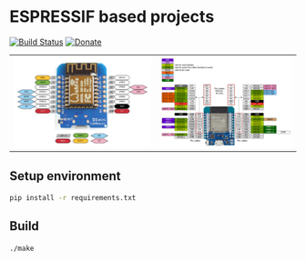 # ESPRESSIF based projects

[![Build Status](https://github.com/aenniw/ESPRESSIF/workflows/Platformio%20build/badge.svg)](https://github.com/aenniw/ESPRESSIF/actions?query=workflow%3A%22Platformio+build%22+branch%3Amaster)
[![Donate](https://img.shields.io/badge/Donate-PayPal-green.svg)](https://www.paypal.com/cgi-bin/webscr?cmd=_donations&business=J96CRYPYAY2VE&currency_code=EUR&source=url)

<table>
  <tr>
    <td><img src="docs/img/wemos-d1.png"></td>
    <td><img src="docs/img/wroom-d1.png"></td>
  </tr> 
</table>

## Setup environment

```bash
pip install -r requirements.txt
```

## Build

```bash
./make
```
